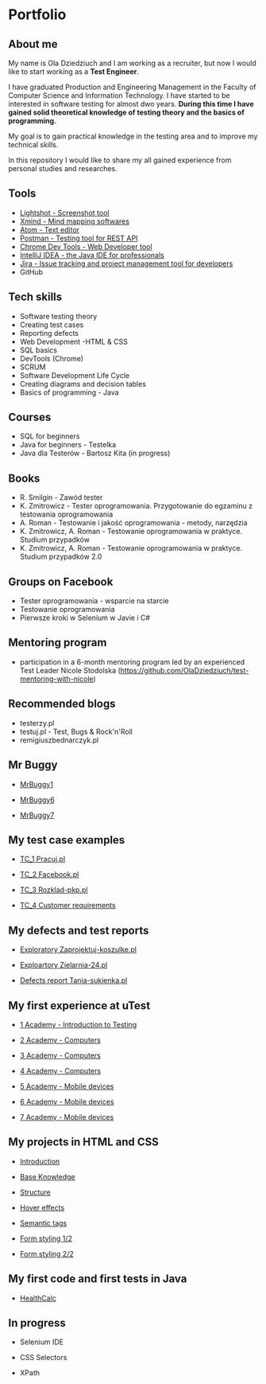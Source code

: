 # Portfolio

## About me

My name is Ola Dziedziuch and I am working as a recruiter, but now I would like to start working as a **Test Engineer**.

I have graduated Production and Engineering Management in the Faculty of Computer Science and Information Technology.
I have started to be interested in software testing for almost dwo years. **During this time I have gained solid theoretical knowledge of testing theory and the basics of programming.**

My goal is to gain practical knowledge in the testing area and to improve my technical skills. 

In this repository I would like to share my all gained experience from personal studies and researches.


## Tools
* [Lightshot - Screenshot tool](https://app.prntscr.com/pl/)
* [Xmind - Mind mapping softwares](https://www.xmind.net/download/)
* [Atom - Text editor](https://atom.io/)
* [Postman - Testing tool for REST API](https://www.postman.com/)
* [Chrome Dev Tools - Web Developer tool](https://developers.google.com/web/tools/chrome-devtools)
* [IntelliJ IDEA - the Java IDE for professionals](https://www.jetbrains.com/idea/)
* [Jira - Issue tracking and project management tool for developers](https://www.atlassian.com/pl/software/jira)
* GitHub

## Tech skills

* Software testing theory
* Creating test cases
* Reporting defects
* Web Development -HTML & CSS
* SQL basics
* DevTools (Chrome)
* SCRUM
* Software Development Life Cycle
* Creating diagrams and decision tables
* Basics of programming - Java

## Courses
* SQL for beginners
* Java for beginners - Testelka
* Java dla Testerów - Bartosz Kita (in progress)

## Books
* R. Smilgin - Zawód tester
* K. Zmitrowicz - Tester oprogramowania. Przygotowanie do egzaminu z testowania oprogramowania	
* A. Roman - Testowanie i jakość oprogramowania - metody, narzędzia
* K. Zmitrowicz, A. Roman -  Testowanie oprogramowania w praktyce. Studium przypadków
* K. Zmitrowicz, A. Roman - Testowanie oprogramowania w praktyce. Studium przypadków 2.0

## Groups on Facebook
* Tester oprogramowania - wsparcie na starcie
* Testowanie oprogramowania
* Pierwsze kroki w Selenium w Javie i C#

## Mentoring program
*  participation in a 6-month mentoring program led by an experienced Test Leader Nicole Stodolska
(https://github.com/OlaDziedziuch/test-mentoring-with-nicole)

## Recommended blogs
* testerzy.pl
* testuj.pl - Test, Bugs & Rock'n'Roll
* remigiuszbednarczyk.pl

## Mr Buggy
* [MrBuggy1](https://github.com/OlaDziedziuch/MrBuggy1)

* [MrBuggy6](https://github.com/OlaDziedziuch/MrBuggy6)

* [MrBuggy7](https://github.com/OlaDziedziuch/MrBuggy7)

## My test case examples
* [TC_1 Pracuj.pl](https://github.com/OlaDziedziuch/test-mentoring-with-nicole/tree/master/1-test-cases-creating)

* [TC_2 Facebook.pl](https://github.com/OlaDziedziuch/test-mentoring-with-nicole/tree/master/2-further-test-cases)

* [TC_3 Rozklad-pkp.pl](https://github.com/OlaDziedziuch/test-mentoring-with-nicole/tree/master/3-test-cases)

* [TC_4 Customer requirements](https://github.com/OlaDziedziuch/test-mentoring-with-nicole/tree/master/4-%20Test-cases-described-based-on-customer-requirements)

##  My defects and test reports

* [Exploratory Zaprojektuj-koszulke.pl](https://github.com/OlaDziedziuch/test-mentoring-with-nicole/tree/master/9-exploratory-testing%26testreport)

* [Exploartory Zielarnia-24.pl](https://github.com/OlaDziedziuch/test-mentoring-with-nicole/tree/master/5-exploratory-testing)

* [Defects report Tania-sukienka.pl](https://github.com/OlaDziedziuch/test-mentoring-with-nicole/tree/master/6-defects-report)

##  My first experience at uTest
* [1 Academy - Introduction to Testing](https://github.com/OlaDziedziuch/uTest-testing-practise/tree/master/1)

* [2 Academy - Computers](https://github.com/OlaDziedziuch/uTest-testing-practise/tree/master/2)

* [3 Academy - Computers](https://github.com/OlaDziedziuch/uTest-testing-practise/tree/master/3)

* [4 Academy - Computers](https://github.com/OlaDziedziuch/uTest-testing-practise/tree/master/4)

* [5 Academy - Mobile devices](https://github.com/OlaDziedziuch/uTest-testing-practise/tree/master/5)

* [6 Academy - Mobile devices](https://github.com/OlaDziedziuch/uTest-testing-practise/tree/master/6)

* [7 Academy - Mobile devices](https://github.com/OlaDziedziuch/uTest-testing-practise/tree/master/7)

## My projects in HTML and CSS
* [Introduction](https://github.com/OlaDziedziuch/HTML-CSS-Practise/tree/master/0.%20Introduction%20-%20Portfolio)

* [Base Knowledge](https://github.com/OlaDziedziuch/HTML-CSS-Practise/tree/master/1.%20Base%20Knowledge%20-%20ITHeads)

* [Structure](https://github.com/OlaDziedziuch/HTML-CSS-Practise/tree/master/2.%20Scructure%20-%20Dobrze-napisane-CV)

* [Hover effects](https://github.com/OlaDziedziuch/HTML-CSS-Practise/tree/master/3.%20Hover%20efects%20-%20Guinea%20Pigs%20GH)

* [Semantic tags](https://github.com/OlaDziedziuch/HTML-CSS-Practise/tree/master/4.%20Semantics%20tags%20-%20Materialy-wstepne)

* [Form styling 1/2](https://github.com/OlaDziedziuch/HTML-CSS-Practise/tree/master/5.%20Form%20styling%20-%20part%201)

* [Form styling 2/2](https://github.com/OlaDziedziuch/HTML-CSS-Practise/tree/master/6.%20Form%20styling%20-%20part%202)

## My first code and first tests in Java
* [HealthCalc](https://github.com/OlaDziedziuch/HealthCalc)

## In progress
* Selenium IDE

* CSS Selectors

* XPath



